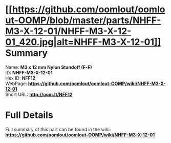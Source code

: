 
[[https://github.com/oomlout/oomlout-OOMP/blob/master/parts/NHFF-M3-X-12-01/NHFF-M3-X-12-01_420.jpg|alt=NHFF-M3-X-12-01]]     
Summary
=================
  
Name: __M3 x 12 mm Nylon Standoff (F-F)__    
ID: __NHFF-M3-X-12-01__   
Hex ID: __NFF12__   
WebPage: __https://github.com/oomlout/oomlout-OOMP/wiki/NHFF-M3-X-12-01__   
Short URL: __http://oom.lt/NFF12__   

Full Details
==========================
Full summary of this part can be found in the wiki:   
__https://github.com/oomlout/oomlout-OOMP/wiki/NHFF-M3-X-12-01__    

